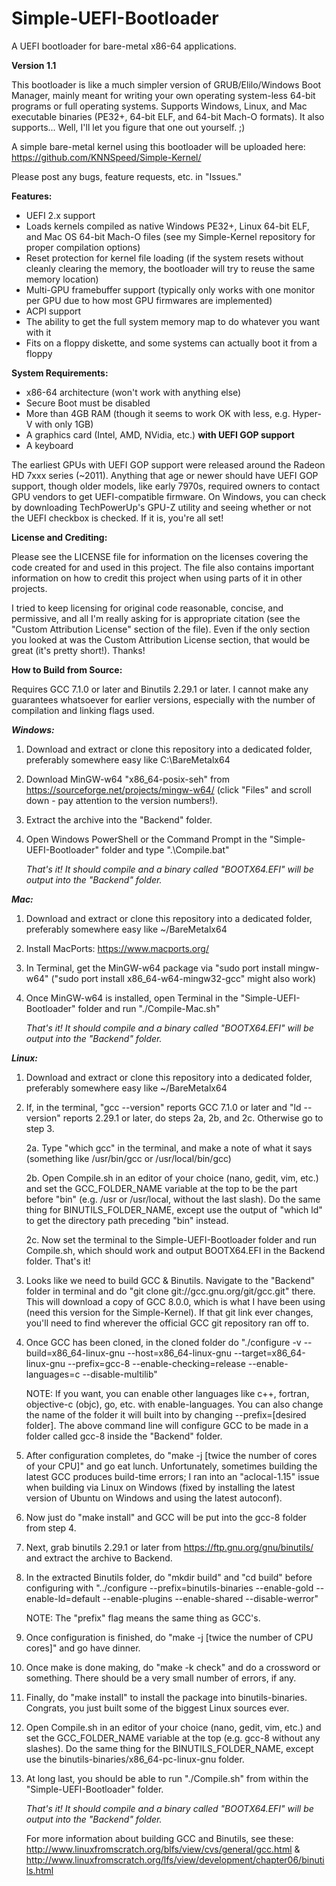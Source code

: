 # Simple-UEFI-Bootloader
A UEFI bootloader for bare-metal x86-64 applications.  
  
**Version 1.1**
  
This bootloader is like a much simpler version of GRUB/Elilo/Windows Boot Manager, mainly meant for writing your own operating system-less 64-bit programs or full operating systems. Supports Windows, Linux, and Mac executable binaries (PE32+, 64-bit ELF, and 64-bit Mach-O formats). It also supports... Well, I'll let you figure that one out yourself. ;) 
  
A simple bare-metal kernel using this bootloader will be uploaded here:  
https://github.com/KNNSpeed/Simple-Kernel/
  
Please post any bugs, feature requests, etc. in "Issues."  
  
**Features:**
- UEFI 2.x support  
- Loads kernels compiled as native Windows PE32+, Linux 64-bit ELF, and Mac OS 64-bit Mach-O files (see my Simple-Kernel repository for proper compilation options)
- Reset protection for kernel file loading (if the system resets without cleanly clearing the memory, the bootloader will try to reuse the same memory location)
- Multi-GPU framebuffer support (typically only works with one monitor per GPU due to how most GPU firmwares are implemented)  
- ACPI support  
- The ability to get the full system memory map to do whatever you want with it  
- Fits on a floppy diskette, and some systems can actually boot it from a floppy  
  
**System Requirements:**  
- x86-64 architecture (won't work with anything else)  
- Secure Boot must be disabled  
- More than 4GB RAM (though it seems to work OK with less, e.g. Hyper-V with only 1GB)  
- A graphics card (Intel, AMD, NVidia, etc.) **with UEFI GOP support**  
- A keyboard  

The earliest GPUs with UEFI GOP support were released around the Radeon HD 7xxx series (~2011). Anything that age or newer should have UEFI GOP support, though older models, like early 7970s, required owners to contact GPU vendors to get UEFI-compatible firmware. On Windows, you can check by downloading TechPowerUp's GPU-Z utility and seeing whether or not the UEFI checkbox is checked. If it is, you're all set!
  
**License and Crediting:**  
  
Please see the LICENSE file for information on the licenses covering the code created for and used in this project. The file also contains important information on how to credit this project when using parts of it in other projects.  
  
I tried to keep licensing for original code reasonable, concise, and permissive, and all I'm really asking for is appropriate citation (see the "Custom Attribution License" section of the file). Even if the only section you looked at was the Custom Attribution License section, that would be great (it's pretty short!). Thanks!  
  
**How to Build from Source:**  
  
Requires GCC 7.1.0 or later and Binutils 2.29.1 or later. I cannot make any guarantees whatsoever for earlier versions, especially with the number of compilation and linking flags used.

***Windows:***  
1. Download and extract or clone this repository into a dedicated folder, preferably somewhere easy like C:\BareMetalx64

2. Download MinGW-w64 "x86_64-posix-seh" from https://sourceforge.net/projects/mingw-w64/ (click "Files" and scroll down - pay attention to the version numbers!).

3. Extract the archive into the "Backend" folder.

4. Open Windows PowerShell or the Command Prompt in the "Simple-UEFI-Bootloader" folder and type ".\Compile.bat"

    *That's it! It should compile and a binary called "BOOTX64.EFI" will be output into the "Backend" folder.*
  
***Mac:***  
1. Download and extract or clone this repository into a dedicated folder, preferably somewhere easy like ~/BareMetalx64

2. Install MacPorts: https://www.macports.org/

3. In Terminal, get the MinGW-w64 package via "sudo port install mingw-w64" ("sudo port install x86_64-w64-mingw32-gcc" might also work)

4. Once MinGW-w64 is installed, open Terminal in the "Simple-UEFI-Bootloader" folder and run "./Compile-Mac.sh"

    *That's it! It should compile and a binary called "BOOTX64.EFI" will be output into the "Backend" folder.*
  
***Linux:***  

1. Download and extract or clone this repository into a dedicated folder, preferably somewhere easy like ~/BareMetalx64

2. If, in the terminal, "gcc --version" reports GCC 7.1.0 or later and "ld --version" reports 2.29.1 or later, do steps 2a, 2b, and 2c. Otherwise go to step 3.
    
    2a. Type "which gcc" in the terminal, and make a note of what it says (something like /usr/bin/gcc or /usr/local/bin/gcc)
    
    2b. Open Compile.sh in an editor of your choice (nano, gedit, vim, etc.) and set the GCC_FOLDER_NAME variable at the top to be the part before "bin" (e.g. /usr or /usr/local, without the last slash). Do the same thing for BINUTILS_FOLDER_NAME, except use the output of "which ld" to get the directory path preceding "bin" instead.
    
    2c. Now set the terminal to the Simple-UEFI-Bootloader folder and run Compile.sh, which should work and output BOOTX64.EFI in the Backend folder. That's it!

3. Looks like we need to build GCC & Binutils. Navigate to the "Backend" folder in terminal and do "git clone git://gcc.gnu.org/git/gcc.git" there. This will download a copy of GCC 8.0.0, which is what I have been using (need this version for the Simple-Kernel). If that git link ever changes, you'll need to find wherever the official GCC git repository ran off to.

4. Once GCC has been cloned, in the cloned folder do "./configure -v --build=x86_64-linux-gnu --host=x86_64-linux-gnu --target=x86_64-linux-gnu --prefix=gcc-8 --enable-checking=release --enable-languages=c --disable-multilib"

    NOTE: If you want, you can enable other languages like c++, fortran, objective-c (objc), go, etc. with enable-languages. You can also change the name of the folder it will built into by changing --prefix=[desired folder]. The above command line will configure GCC to be made in a folder called gcc-8 inside the "Backend" folder.

5. After configuration completes, do "make -j [twice the number of cores of your CPU]" and go eat lunch. Unfortunately, sometimes building the latest GCC produces build-time errors; I ran into an "aclocal-1.15" issue when building via Linux on Windows (fixed by installing the latest version of Ubuntu on Windows and using the latest autoconf).

6. Now just do "make install" and GCC will be put into the gcc-8 folder from step 4.

7. Next, grab binutils 2.29.1 or later from https://ftp.gnu.org/gnu/binutils/ and extract the archive to Backend.

8. In the extracted Binutils folder, do "mkdir build" and "cd build" before configuring with "../configure --prefix=binutils-binaries --enable-gold --enable-ld=default --enable-plugins --enable-shared --disable-werror"

    NOTE: The "prefix" flag means the same thing as GCC's.

9. Once configuration is finished, do "make -j [twice the number of CPU cores]" and go have dinner.

10. Once make is done making, do "make -k check" and do a crossword or something. There should be a very small number of errors, if any.

11. Finally, do "make install" to install the package into binutils-binaries. Congrats, you just built some of the biggest Linux sources ever.

12. Open Compile.sh in an editor of your choice (nano, gedit, vim, etc.) and set the GCC_FOLDER_NAME variable at the top (e.g. gcc-8 without any slashes). Do the same thing for the BINUTILS_FOLDER_NAME, except use the binutils-binaries/x86_64-pc-linux-gnu folder.

13. At long last, you should be able to run "./Compile.sh" from within the "Simple-UEFI-Bootloader" folder.

    *That's it! It should compile and a binary called "BOOTX64.EFI" will be output into the "Backend" folder.*

    For more information about building GCC and Binutils, see these: http://www.linuxfromscratch.org/blfs/view/cvs/general/gcc.html & http://www.linuxfromscratch.org/lfs/view/development/chapter06/binutils.html 
